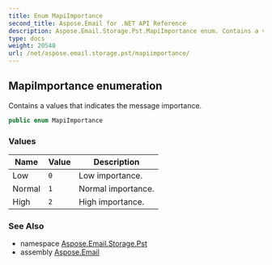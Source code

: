 ```yaml
---
title: Enum MapiImportance
second_title: Aspose.Email for .NET API Reference
description: Aspose.Email.Storage.Pst.MapiImportance enum. Contains a values that indicates the message importance
type: docs
weight: 20540
url: /net/aspose.email.storage.pst/mapiimportance/
---
```

## MapiImportance enumeration

Contains a values that indicates the message importance.

```csharp
public enum MapiImportance
```

### Values

| Name | Value | Description |
| --- | --- | --- |
| Low | `0` | Low importance. |
| Normal | `1` | Normal importance. |
| High | `2` | High importance. |

### See Also

* namespace [Aspose.Email.Storage.Pst](../../aspose.email.storage.pst/)
* assembly [Aspose.Email](../../)


